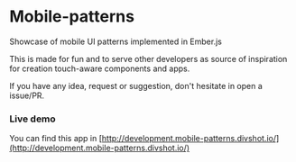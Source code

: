 # Mobile-patterns

Showcase of mobile UI patterns implemented in Ember.js

This is made for fun and to serve other developers as source of inspiration for creation
touch-aware components and apps.

If you have any idea, request or suggestion, don't hesitate in open a issue/PR. 

### Live demo

You can find this app in [http://development.mobile-patterns.divshot.io/](http://development.mobile-patterns.divshot.io/)
